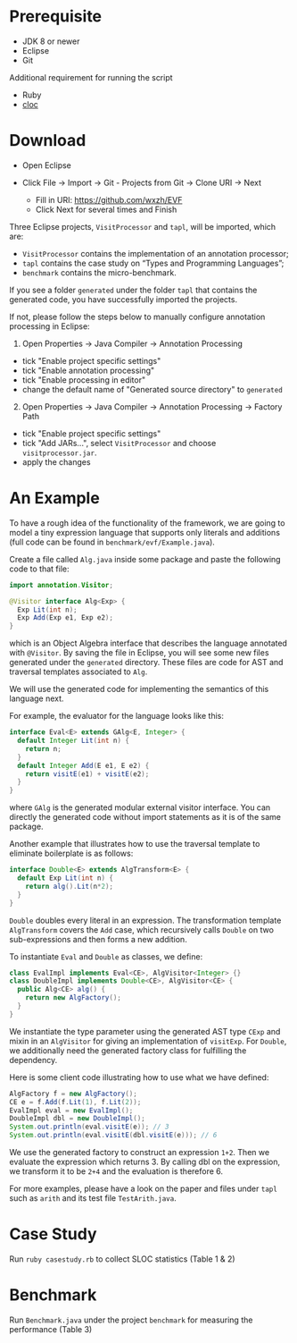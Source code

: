 Prerequisite
===================

- JDK 8 or newer
- Eclipse
- Git

Additional requirement for running the script

- Ruby
- [cloc](https://github.com/AlDanial/cloc)

Download
========

- Open Eclipse
- Click File -> Import -> Git - Projects from Git -> Clone URI -> Next

  - Fill in URI: https://github.com/wxzh/EVF
  - Click Next for several times and Finish

Three Eclipse projects, `VisitProcessor` and `tapl`, will be imported, which are:

- `VisitProcessor` contains the implementation of an annotation processor;
- `tapl` contains the case study on “Types and Programming Languages”;
- `benchmark` contains the micro-benchmark.

If you see a folder `generated` under the folder `tapl` that contains the generated code,  you have successfully imported the projects.

If not, please follow the steps below to manually configure annotation processing in Eclipse:

1.  Open Properties -> Java Compiler -> Annotation Processing
  - tick "Enable project specific settings"
  - tick "Enable annotation processing"
  - tick "Enable processing in editor"
  - change the default name of "Generated source directory" to `generated`

2.  Open Properties -> Java Compiler -> Annotation Processing -> Factory Path
  - tick "Enable project specific settings"
  - tick "Add JARs...", select `VisitProcessor` and choose `visitprocessor.jar`.
  - apply the changes

An Example
==========

To have a rough idea of the functionality of the framework, 
we are going to model a tiny expression language that supports only literals and additions (full code can be found in `benchmark/evf/Example.java`).

Create a file called `Alg.java` inside some package and paste the following code to that file:

```java
import annotation.Visitor;

@Visitor interface Alg<Exp> {
  Exp Lit(int n);
  Exp Add(Exp e1, Exp e2);
}
```

which is an Object Algebra interface that describes the language annotated with `@Visitor`.
By saving the file in Eclipse, you will see some new files generated under the `generated` directory.
These files are code for AST and traversal templates associated to `Alg`. 

We will use the generated code for implementing the semantics of this language next.

For example, the evaluator for the language looks like this:

```java
interface Eval<E> extends GAlg<E, Integer> {
  default Integer Lit(int n) {
    return n;
  }
  default Integer Add(E e1, E e2) {
    return visitE(e1) + visitE(e2);
  }
}
```
where `GAlg` is the generated modular external visitor interface.
You can directly the generated code without import statements as it is of the same package.

Another example that illustrates how to use the traversal template to eliminate boilerplate is as follows:

```java
interface Double<E> extends AlgTransform<E> {
  default Exp Lit(int n) {
    return alg().Lit(n*2);
  }
}
```

`Double` doubles every literal in an expression. The transformation template `AlgTransform` covers the `Add` case, which recursively calls `Double` on two sub-expressions and then forms a new addition.

To instantiate `Eval` and `Double` as classes, we define:

```java
class EvalImpl implements Eval<CE>, AlgVisitor<Integer> {}
class DoubleImpl implements Double<CE>, AlgVisitor<CE> {
  public Alg<CE> alg() {
    return new AlgFactory();
  }
}
```

We instantiate the type parameter using the generated AST type `CExp` and mixin in an `AlgVisitor` for giving an implementation of `visitExp`.
For `Double`, we additionally need the generated factory class for fulfilling the dependency.

Here is some client code illustrating how to use what we have defined:

```java
AlgFactory f = new AlgFactory();
CE e = f.Add(f.Lit(1), f.Lit(2));
EvalImpl eval = new EvalImpl();
DoubleImpl dbl = new DoubleImpl();
System.out.println(eval.visitE(e)); // 3
System.out.println(eval.visitE(dbl.visitE(e))); // 6
```

We use the generated factory to construct an expression `1+2`.
Then we evaluate the expression which returns 3.
By calling dbl on the expression, we transform it to be `2+4` and the evaluation is therefore 6.

For more examples, please have a look on the paper and files under `tapl` such as `arith` and its test file `TestArith.java`.

Case Study
===

Run `ruby casestudy.rb` to collect SLOC statistics (Table 1 & 2)

Benchmark
===

Run `Benchmark.java` under the project `benchmark` for measuring the performance (Table 3)
